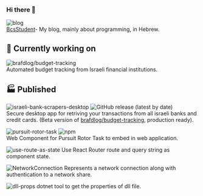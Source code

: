 ### Hi there 👋

![blog](https://img.shields.io/static/v1?label=Gridsome&message=BcsStudent&color=4FC08D&logo=vue.js&link=https://bscstudent.netlify.app/&link=https://github.com/baruchiro/BcsStudent)  
[BcsStudent](https://bscstudent.netlify.app/)- My blog, mainly about programming, in Hebrew.

## 🔭 Currently working on
![brafdlog/budget-tracking](https://img.shields.io/static/v1?label=Electron&message=brafdlog/budget-tracking&color=41B883&logo=vue.js&link=https://github.com/brafdlog/budget-tracking)  
Automated budget tracking from Israeli financial institutions.

## 🏭 Published
![israeli-bank-scrapers-desktop](https://img.shields.io/static/v1?label=Electron&message=israeli-bank-scrapers-desktop&color=4FC08D&logo=vue.js&link=https://github.com/baruchiro/israeli-bank-scrapers-desktop/releases&link=https://github.com/baruchiro/israeli-bank-scrapers-desktop)
![GitHub release (latest by date)](https://img.shields.io/github/v/release/baruchiro/israeli-bank-scrapers-desktop)  
Secure desktop app for retriving your transactions from all israeli banks and credit cards. (Beta version of [brafdlog/budget-tracking](https://github.com/brafdlog/budget-tracking), production ready).

![pursuit-rotor-task](https://img.shields.io/static/v1?label=web%20component&message=pursuit-rotor-task&color=E34F26&logo=html5&link=https://www.npmjs.com/package/pursuit-rotor-task&link=https://github.com/baruchiro/pursuit-rotor-task)
![npm](https://img.shields.io/npm/v/pursuit-rotor-task?logo=npm)  
Web Component for Pursuit Rotor Task to embed in web application.

![use-route-as-state](https://img.shields.io/static/v1?label=package&message=use-route-as-state&color=61DAFB&logo=react&link=https://www.npmjs.com/package/use-route-as-state&link=https://github.com/baruchiro/use-route-as-state) Use React Router route and query string as component state.

![NetworkConnection](https://img.shields.io/static/v1?label=package&message=NetworkConnection&color=004880&logo=nuget&link=https://www.nuget.org/packages/NetworkConnection/&link=https://github.com/baruchiro/NetworkConnection) Represents a network connection along with authentication to a network share.

![dll-props](https://img.shields.io/static/v1?label=package&message=dll-props&color=004880&logo=nuget&link=https://www.nuget.org/packages/DllProps.Tool&link=https://github.com/baruchiro/dll-props) dotnet tool to get the properties of dll file.
 <!--
- 🌱 I’m currently learning ...
- 👯 I’m looking to collaborate on ...
- 🤔 I’m looking for help with ...
- 💬 Ask me about ...
- 📫 How to reach me: ...
- 😄 Pronouns: ...
- ⚡ Fun fact: ...
-->
